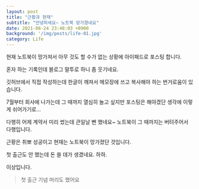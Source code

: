 ```yaml
---
layout: post
title: "근황과 현재"
subtitle: "안녕하세요~ 노트북 망가졌네요"
date: 2021-06-24 23:48:03 +0900
background: '/img/posts/life-01.jpg'
category: Life
---
```


현재 노트북이 망가져서 아무 것도 할 수가 없는 상황에 아이패드로 포스팅 합니다.

혼자 하는 기록인데 블로그 말투로 하니 좀 웃기네요.

깃허브에서 직접 작성하는데 한글이 깨져서 메모장에 쓰고 복사해야 하는 번거로움이 있습니다.

7월부터 회사에 나가는데 그 때까지 열심히 놀고 싶지만 포스팅은 해야겠단 생각에 이렇게 쉬어가기로…

다행히 어제 계약서 미리 썼는데 큰일날 뻔 했네요~ 노트북이 그 때까지는 버텨주어서 다행입니다.

근황은 취뽀 성공이고 현재는 노트북이 망가졌단 것입니다.

첫 출근도 안 했는데 돈 쓸 데가 생겼네요. 하하.

이상입니다.

> 첫 출근 기념 머리도 했어요
